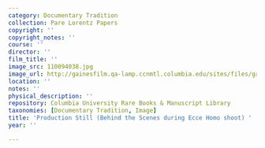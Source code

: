 ```yaml
---
category: Documentary Tradition
collection: Pare Lorentz Papers
copyright: ''
copyright_notes: ''
course: ''
director: ''
film_title: ''
image_src: 110094038.jpg
image_url: http://gainesfilm.qa-lamp.ccnmtl.columbia.edu/sites/files/gainesfilm/images/110094038.jpg
location: ''
notes: ''
physical_description: ''
repository: Columbia University Rare Books & Manuscript Library
taxonomies: [Documentary Tradition, Image]
title: 'Production Still (Behind the Scenes during Ecce Homo shoot) '
year: ''

---
```

